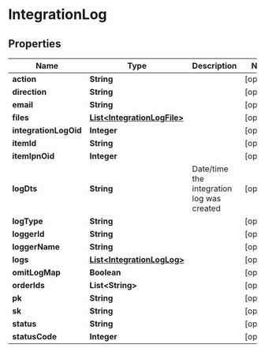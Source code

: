 

# IntegrationLog


## Properties

| Name | Type | Description | Notes |
|------------ | ------------- | ------------- | -------------|
|**action** | **String** |  |  [optional] |
|**direction** | **String** |  |  [optional] |
|**email** | **String** |  |  [optional] |
|**files** | [**List&lt;IntegrationLogFile&gt;**](IntegrationLogFile.md) |  |  [optional] |
|**integrationLogOid** | **Integer** |  |  [optional] |
|**itemId** | **String** |  |  [optional] |
|**itemIpnOid** | **Integer** |  |  [optional] |
|**logDts** | **String** | Date/time the integration log was created |  [optional] |
|**logType** | **String** |  |  [optional] |
|**loggerId** | **String** |  |  [optional] |
|**loggerName** | **String** |  |  [optional] |
|**logs** | [**List&lt;IntegrationLogLog&gt;**](IntegrationLogLog.md) |  |  [optional] |
|**omitLogMap** | **Boolean** |  |  [optional] |
|**orderIds** | **List&lt;String&gt;** |  |  [optional] |
|**pk** | **String** |  |  [optional] |
|**sk** | **String** |  |  [optional] |
|**status** | **String** |  |  [optional] |
|**statusCode** | **Integer** |  |  [optional] |



